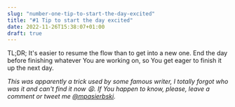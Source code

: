 ```yaml
---
slug: "number-one-tip-to-start-the-day-excited"
title: "#1 Tip to start the day excited"
date: 2022-11-26T15:38:07+01:00
draft: true
---
```


TL;DR; It's easier to resume the flow than to get into a new one. End the day before finishing whatever You are working on, so You get eager to finish it up the next day.

*This was apparently a trick used by some famous writer, I totally forgot who was it and can't find it now 😫. If You happen to know, please, leave a comment or tweet me [@mpasierbski](https://twitter.com/mpasierbski).*



